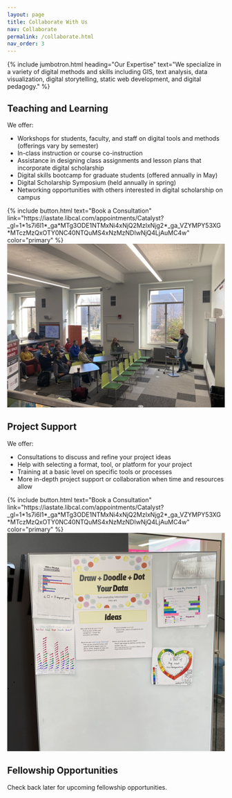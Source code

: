 ```yaml
---
layout: page
title: Collaborate With Us
nav: Collaborate
permalink: /collaborate.html
nav_order: 3
---
```


{% include jumbotron.html heading="Our Expertise" text="We specialize in a variety of digital methods and skills including GIS, text analysis, data visualization, digital storytelling, static web development, and digital pedagogy." %}

## Teaching and Learning
<a name="teaching-and-learning"></a>
<div class="row">
    <div class="col-md-8">
        <p>We offer:</p>
        <ul>
            <li>Workshops for students, faculty, and staff on digital tools and methods (offerings vary by semester)</li>
            <li>In-class instruction or course co-instruction</li>
            <li>Assistance in designing class assignments and lesson plans that incorporate digital scholarship</li>
            <li>Digital skills bootcamp for graduate students (offered annually in May)</li>
            <li>Digital Scholarship Symposium (held annually in spring)</li>
            <li>Networking opportunities with others interested in digital scholarship on campus</li>
        </ul> 
        {% include button.html text="Book a Consultation" link="https://iastate.libcal.com/appointments/Catalyst?_gl=1*1s7i6l1*_ga*MTg3ODE1NTMxNi4xNjQ2MzIxNjg2*_ga_VZYMPY53XG*MTczMzQxOTY0NC40NTQuMS4xNzMzNDIwNjQ4LjAuMC4w" color="primary" %}
    </div>
    <div class="col-md-4">
        <img src="assets\img\gis-day-2023.jpg" alt="speaker presenting in front of a group at GIS Day 2023" class="img-fluid mb-2">
    </div>
</div>

## Project Support
<a name="project-support"></a>
<div class="row">
    <div class="col-md-8">
        <p>We offer:</p>
        <ul>
            <li>Consultations to discuss and refine your project ideas</li>
            <li>Help with selecting a format, tool, or platform for your project</li>
            <li>Training at a basic level on specific tools or processes</li>
            <li>More in-depth project support or collaboration when time and resources allow</li>
        </ul>
         {% include button.html text="Book a Consultation" link="https://iastate.libcal.com/appointments/Catalyst?_gl=1*1s7i6l1*_ga*MTg3ODE1NTMxNi4xNjQ2MzIxNjg2*_ga_VZYMPY53XG*MTczMzQxOTY0NC40NTQuMS4xNzMzNDIwNjQ4LjAuMC4w" color="primary" %}
    </div>
    <div class="col-md-4">
        <img src="assets\img\love-data-2024-1.JPG" alt="hand drawn data visualizations taped to a whiteboard for an activity called 'Draw + Doodle + Dot Your Data'" class="img-fluid mb-2">
    </div>
</div>

## Fellowship Opportunities
<a name="fellowship-opportunities"></a>
Check back later for upcoming fellowship opportunities.